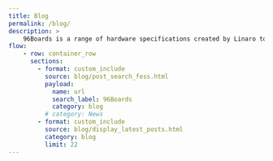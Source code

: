 ```yaml
---
title: Blog
permalink: /blog/
description: >
    96Boards is a range of hardware specifications created by Linaro to make the latest ARM-based processors available to developers at a reasonable cost.
flow:
    - row: container_row
      sections:
        - format: custom_include
          source: blog/post_search_fess.html
          payload:
            name: url
            search_label: 96Boards
            category: blog
          # category: News
        - format: custom_include
          source: blog/display_latest_posts.html
          category: blog
          limit: 22
---
```

